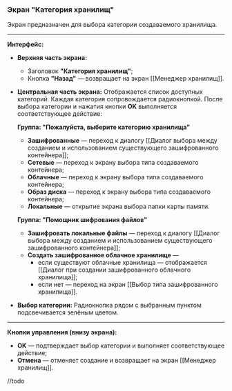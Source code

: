 ### Экран "Категория хранилищ"

Экран предназначен для выбора категории создаваемого хранилища.

---

**Интерфейс:**

- **Верхняя часть экрана:**
  - Заголовок **"Категория хранилищ"**;
  - Кнопка **"Назад"** — возвращает на экран [[Менеджер хранилищ]].

- **Центральная часть экрана:**
  Отображается список доступных категорий. Каждая категория сопровождается радиокнопкой. После выбора категории и нажатия кнопки **OK** выполняется соответствующее действие:
  
  **Группа: "Пожалуйста, выберите категорию хранилища"**  
  - **Зашифрованные** — переход к диалогу [[Диалог выбора между созданием и использованием существующего зашифрованного контейнера]];
  - **Сетевые** — переход к экрану выбора типа создаваемого контейнера;
  - **Облачные** — переход к экрану выбора типа создаваемого контейнера;
  - **Образ диска** — переход к экрану выбора типа создаваемого контейнера;
  - **Локальные** — открытие экрана выбора папки карты памяти.

  **Группа: "Помощник шифрования файлов"**  
  - **Зашифровать локальные файлы** — переход к диалогу [[Диалог выбора между созданием и использованием существующего зашифрованного контейнера]];
  - **Создать зашифрованное облачное хранилище** —  
    - если существуют облачные хранилища — отображается [[Диалог при создании зашифрованного облачного хранилища]];
    - если нет — переход на экран [[Выбор типа зашифрованного хранилища]].

- **Выбор категории:**
  Радиокнопка рядом с выбранным пунктом подсвечивается зелёным цветом.

---

**Кнопки управления (внизу экрана):**

- **OK** — подтверждает выбор категории и выполняет соответствующее действие;
- **Отмена** — отменяет создание и возвращает на экран [[Менеджер хранилищ]].

//todo